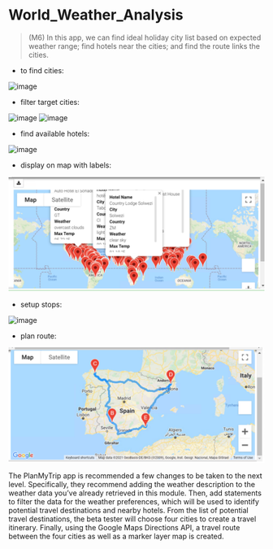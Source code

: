# World_Weather_Analysis

> (M6) In this app, we can find ideal holiday city list based on expected weather range; find hotels near the cities; and find the route links the cities.

* to find cities:

![image](https://user-images.githubusercontent.com/48306359/148219098-5002eca0-c95a-4205-b3be-ce18ec3cb27a.png)

* filter target cities:

![image](https://user-images.githubusercontent.com/48306359/148219662-af6024c6-8422-4441-96e2-41747c35bc3d.png)
![image](https://user-images.githubusercontent.com/48306359/148219716-6c2d053e-e67b-4e62-9894-41496a084e6d.png)

* find available hotels:

![image](https://user-images.githubusercontent.com/48306359/148219807-dfd321fc-d59b-4e57-92e4-450be2576aa0.png)

* display on map with labels:

![image](Vacation_Search/WeatherPy_vacation_map1.png)

* setup stops:

![image](https://user-images.githubusercontent.com/48306359/148220194-5c56b77d-4b21-44fb-9d78-e1b09839e367.png)

* plan route:

![image](Vacation_Itinerary/WeatherPy_travel_map.png)


The PlanMyTrip app is recommended a few changes to be taken to the next level. Specifically, they recommend adding the weather description to the weather data you’ve already retrieved in this module. Then, add statements to filter the data for the weather preferences, which will be used to identify potential travel destinations and nearby hotels. From the list of potential travel destinations, the beta tester will choose four cities to create a travel itinerary. Finally, using the Google Maps Directions API, a travel route between the four cities as well as a marker layer map is created.

